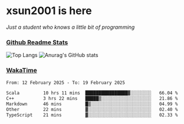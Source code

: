 # xsun2001 is here

*Just a student who knows a little bit of programming*

### [Github Readme Stats](https://github.com/anuraghazra/github-readme-stats)

![Top Langs](https://github-readme-stats.vercel.app/api/top-langs/?username=xsun2001&layout=compact&theme=radical) ![Anurag's GitHub stats](https://github-readme-stats.vercel.app/api?username=xsun2001&show_icons=true&theme=radical)

### [WakaTime](https://wakatime.com)

<!--START_SECTION:waka-->

```txt
From: 12 February 2025 - To: 19 February 2025

Scala         10 hrs 11 mins  ████████████████▓░░░░░░░░   66.04 %
C++           3 hrs 22 mins   █████▒░░░░░░░░░░░░░░░░░░░   21.86 %
Markdown      46 mins         █▒░░░░░░░░░░░░░░░░░░░░░░░   04.99 %
Other         22 mins         ▓░░░░░░░░░░░░░░░░░░░░░░░░   02.40 %
TypeScript    21 mins         ▓░░░░░░░░░░░░░░░░░░░░░░░░   02.33 %
```

<!--END_SECTION:waka-->
